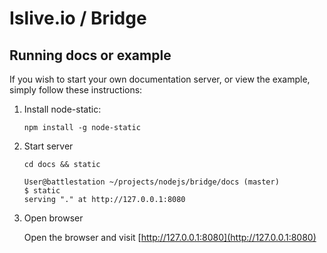 Islive.io / Bridge
=========

Running docs or example
------------
If you wish to start your own documentation server, or view the example, simply follow these instructions:

1. Install node-static:

    `npm install -g node-static`

2. Start server

    `cd docs && static`
    ```
    User@battlestation ~/projects/nodejs/bridge/docs (master)
    $ static
    serving "." at http://127.0.0.1:8080
    ```

3. Open browser

    Open the browser and visit [http://127.0.0.1:8080](http://127.0.0.1:8080)
